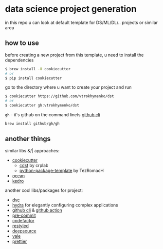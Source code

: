 # data science project generation

in this repo u can look at default template for DS/ML/DL/.. projects or similar area

## how to use

before creating a new project from this template, u need to install the dependencies

```bash
$ brew install -U cookiecutter
# or
$ pip install cookiecutter
```

go to the directory where u want to create your project and run

```bash
$ cookiecutter https://github.com/vtrokhymenko/dst
# or
$ cookiecutter gh:vtrokhymenko/dst
```

`gh` - it's github on the command linets [github cli](https://cli.github.com/manual/)

```bash
brew install github/gh/gh
```

## another things

similar libs &/| approaches:

* [cookiecutter](https://github.com/drivendata/cookiecutter-data-science)
  * [cdst](https://github.com/crplab/cdst/) by crplab
  * [python-package-template](https://github.com/TezRomacH/python-package-template) by TezRomacH
* [ocean](https://github.com/surfstudio/Ocean)
* [kedro](https://github.com/quantumblacklabs/kedro/)

another cool libs/packages for project:

* [dvc](http://dvc.org)
* [hydra](https://hydra.cc) for elegantly configuring complex applications
* [github cli](https://cli.github.com) & [github action](https://github.com/features/actions)
* [pre-commit](https://pre-commit.com)
* [codefactor](https://www.codefactor.io)
* [restyled](https://restyled.io)
* [deepsource](https://deepsource.io)
* [vale](https://errata-ai.gitbook.io/vale/)
* [prettier](https://github.com/prettier/prettier)
